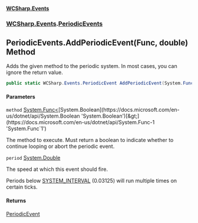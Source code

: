 #### [WCSharp.Events](index.md 'index')
### [WCSharp.Events](WCSharp.Events.md 'WCSharp.Events').[PeriodicEvents](WCSharp.Events.PeriodicEvents.md 'WCSharp.Events.PeriodicEvents')

## PeriodicEvents.AddPeriodicEvent(Func<bool>, double) Method

Adds the given method to the periodic system. In most cases, you can ignore the return value.

```csharp
public static WCSharp.Events.PeriodicEvent AddPeriodicEvent(System.Func<bool> method, double period=1.0/32.0);
```
#### Parameters

<a name='WCSharp.Events.PeriodicEvents.AddPeriodicEvent(System.Func_bool_,double).method'></a>

`method` [System.Func&lt;](https://docs.microsoft.com/en-us/dotnet/api/System.Func-1 'System.Func`1')[System.Boolean](https://docs.microsoft.com/en-us/dotnet/api/System.Boolean 'System.Boolean')[&gt;](https://docs.microsoft.com/en-us/dotnet/api/System.Func-1 'System.Func`1')

The method to execute. Must return a boolean to indicate whether to continue looping or abort the periodic event.

<a name='WCSharp.Events.PeriodicEvents.AddPeriodicEvent(System.Func_bool_,double).period'></a>

`period` [System.Double](https://docs.microsoft.com/en-us/dotnet/api/System.Double 'System.Double')

The speed at which this event should fire.  
  
Periods below [SYSTEM_INTERVAL](WCSharp.Events.PeriodicEvents.SYSTEM_INTERVAL.md 'WCSharp.Events.PeriodicEvents.SYSTEM_INTERVAL') (0.03125) will run multiple times on certain ticks.

#### Returns
[PeriodicEvent](WCSharp.Events.PeriodicEvent.md 'WCSharp.Events.PeriodicEvent')